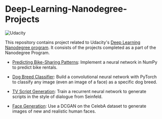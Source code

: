 # Deep-Learning-Nanodegree-Projects
![Udacity](https://github.com/shrikantnaidu/Deep-Learning-Nanodegree-Projects/blob/master/image/Udacity.png)

This repository contains project related to Udacity's [Deep Learning Nanodegree program](https://www.udacity.com/course/deep-learning-nanodegree--nd101). It consists of the projects completed as a part of the Nanodegree Program.

* [Predicting Bike-Sharing Patterns](https://github.com/shrikantnaidu/Predicting-Bike-Sharing-Patterns): Implement a neural network in NumPy to predict bike rentals.

* [Dog Breed Classifier](): Build a convolutional neural network with PyTorch to classify any image (even an image of a face) as a specific dog breed.

* [TV Script Generation](https://github.com/shrikantnaidu/Generate-TV-Scripts): Train a recurrent neural network to generate scripts in the style of dialogue from Seinfeld.

* [Face Generation](https://github.com/shrikantnaidu/Face-Generation): Use a DCGAN on the CelebA dataset to generate images of new and realistic human faces.

<!-- * [Deployment](https://github.com/shrikantnaidu/Deep-Learning-Nanodegree-Projects/tree/master/Project%205%20-%20Deployment): Deploy a Sentiment Analysis Model using AWS SageMaker. -->
